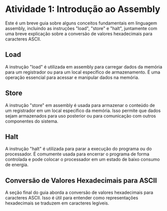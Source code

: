 # Atividade 1: Introdução ao Assembly

Este é um breve guia sobre alguns conceitos fundamentais em linguagem assembly, incluindo as instruções "load", "store" e "halt", juntamente com uma breve explicação sobre a conversão de valores hexadecimais para caracteres ASCII.

## Load

A instrução "load" é utilizada em assembly para carregar dados da memória para um registrador ou para um local específico de armazenamento. É uma operação essencial para acessar e manipular dados na memória.

## Store

A instrução "store" em assembly é usada para armazenar o conteúdo de um registrador em um local específico da memória. Isso permite que dados sejam armazenados para uso posterior ou para comunicação com outros componentes do sistema.

## Halt

A instrução "halt" é utilizada para parar a execução do programa ou do processador. É comumente usada para encerrar o programa de forma controlada e pode colocar o processador em um estado de baixo consumo de energia.

## Conversão de Valores Hexadecimais para ASCII

A seção final do guia aborda a conversão de valores hexadecimais para caracteres ASCII. Isso é útil para entender como representações hexadecimais se traduzem em caracteres legíveis.
